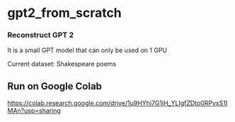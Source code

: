 # gpt2_from_scratch
### Reconstruct GPT 2
It is a small GPT model that can only be used on 1 GPU

Current dataset: Shakespeare poems

## Run on Google Colab
https://colab.research.google.com/drive/1u9HYhi7G1jH_YLIgfZDto0RPvxS1IMAn?usp=sharing
